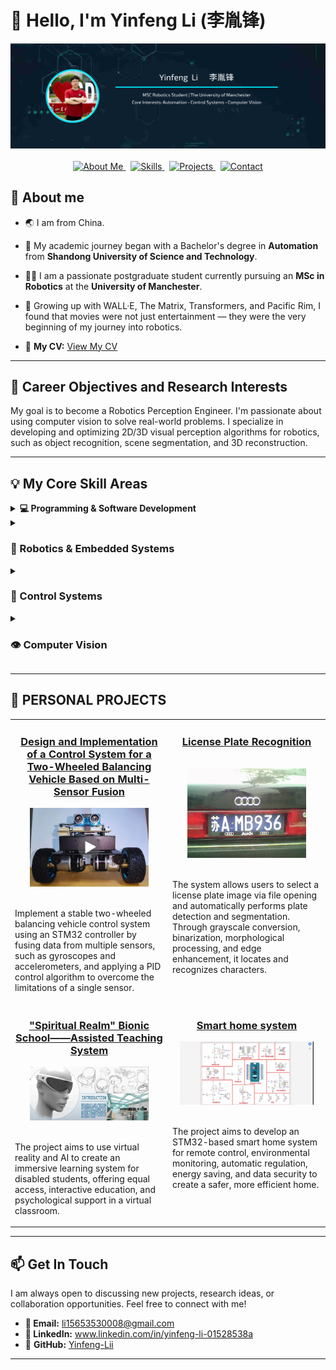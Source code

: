 # 👋 Hello, I'm Yinfeng Li (李胤锋)
<div align="center">
  <img src="https://raw.githubusercontent.com/Yinfeng-Lii/image/main/fs.png" alt="Yinfeng Li's Personal Header Banner">
</div>
<div align="center">
  <br>
  <a href="#about-me">
    <img src="https://img.shields.io/badge/-About%20Me-555?style=for-the-badge&logo=user&logoColor=white" alt="About Me"/>
  </a>&nbsp;
  <a href="#skills">
    <img src="https://img.shields.io/badge/-Core%20Skills-555?style=for-the-badge&logo=cogs&logoColor=white" alt="Skills"/>
  </a>&nbsp;
  <a href="#projects">
    <img src="https://img.shields.io/badge/-Projects-555?style=for-the-badge&logo=rocket&logoColor=white" alt="Projects"/>
  </a>&nbsp;
  <a href="#contact">
    <img src="https://img.shields.io/badge/-Contact-555?style=for-the-badge&logo=envelope&logoColor=white" alt="Contact"/>
  </a>
  <br>
</div>

<a name="about-me"></a>
## 👋 About me 
 
- :earth_asia: I am from China.

- :school: My academic journey began with a Bachelor's degree in **Automation** from **Shandong University of Science and Technology**.

- :man_student: I am a passionate postgraduate student currently pursuing an **MSc in Robotics** at the **University of Manchester**. 

- :microscope: Growing up with WALL·E, The Matrix, Transformers, and Pacific Rim, I found that movies were not just entertainment — they were the very beginning of my journey into robotics.

- 📄 **My CV:** [View My CV](https://github.com/Yinfeng-Lii/CV/blob/0d54848cf710fa66252ed376c14f5198be8a1158/YinfengLI-cv.pdf)

---
<a name="career"></a>
## 🚀 Career Objectives and Research Interests

 My goal is to become a Robotics Perception Engineer. I'm passionate about using computer vision to solve real-world problems. I specialize in developing and optimizing 2D/3D visual perception algorithms for robotics, such as object recognition, scene segmentation, and 3D reconstruction.

---
<a name="skills"></a>
## 💡 My Core Skill Areas

<details>
  <summary><strong>💻 Programming & Software Development</strong></summary>
  <p>
   <a href="#"><img src="https://img.shields.io/badge/python-3670A0?style=for-the-badge&logo=python&logoColor=ffdd54" height="60" alt="Python"></a>
  <a href="#"><img src="https://img.shields.io/badge/c%23-%23239120.svg?style=for-the-badge&logo=csharp&logoColor=white" height="60" alt="C#"></a>
  <a href="#"><img src="https://img.shields.io/badge/Matplotlib-%23ffffff.svg?style=for-the-badge&logo=Matplotlib&logoColor=black" height="60" alt="MATLAB"></a>
  <a href="#"><img src="https://img.shields.io/badge/opencv-%23white.svg?style=for-the-badge&logo=opencv&logoColor=white" height="60" alt="OpenCV"></a>
  <a href="#"><img src="https://img.shields.io/badge/jupyter-%23FA0F00.svg?style=for-the-badge&logo=jupyter&logoColor=white" height="60" alt="Jupyter Notebook"></a>
  <a href="#"><img src="https://img.shields.io/badge/latex-%23008080.svg?style=for-the-badge&logo=latex&logoColor=white" height="60" alt="LaTeX"></a>
  <a href="#"><img src="https://img.shields.io/badge/Alpine_Linux-%230D597F.svg?style=for-the-badge&logo=alpine-linux&logoColor=white" height="60" alt="Linux"></a>
    <a href="#"><img src="https://img.shields.io/badge/java-%23ED8B00.svg?style=for-the-badge&logo=openjdk&logoColor=white" height="60" alt="Java"></a>
    <a href="#"><img src="https://img.shields.io/badge/c-%2300599C.svg?style=for-the-badge&logo=c&logoColor=white" height="60" alt="C"></a>
    <a href="#"><img src="https://img.shields.io/badge/Visual%20Studio%20Code-0078d7.svg?style=for-the-badge&logo=visual-studio-code&logoColor=white" height="60" alt="Visual Studio Code"></a>
     <a href="#"><img src="https://img.shields.io/badge/github-%23121011.svg?style=for-the-badge&logo=github&logoColor=white" height="60" alt="GitHub"></a>
     <a href="#"><img src="https://img.shields.io/badge/Amazon%20DynamoDB-4053D6?style=for-the-badge&logo=Amazon%20DynamoDB&logoColor=white" height="60" alt="Amazon DynamoDB"></a>
  </p>
</details>

<details>
  <summary>
    <h3>🤖 Robotics & Embedded Systems</h3>
  </summary>
  <p>
    - Hands-on experience with ROS1. <br>
    - Expertise in programming Microcontrollers (ARM, STM32). <br>
    - Skilled in using Keil MDK for embedded systems.
  </p>
</details>

<details>
  <summary>
    <h3>🧠 Control Systems</h3>
  </summary>
  <p>
    - <strong>Algorithm Design:</strong> PID, State-Space, LQR controllers. <br>
    - <strong>Intelligent Control:</strong> Familiar with Fuzzy Logic and Neural Networks applications. <br>
    - <strong>Simulation:</strong> Extensive use of MATLAB & Simulink for system modeling.
  </p>
</details>

<details>
  <summary>
    <h3>👁️ Computer Vision</h3>
  </summary>
  <p>
    - Image processing and analysis using OpenCV. <br>
    - Data visualization with Matplotlib & Seaborn. <br>
    - Proficient in CAD & AutoCAD for mechanical design. <br>
    - Experience with Circuit Simulation and DSP Programming.
  </p>
</details>

---
<a name="projects"></a>
## 🔬 PERSONAL PROJECTS

<table width="100%">
  <!-- Balance vehicle -->
    <td width="50%" valign="top">
      <!-- 标题链接到 GitHub 仓库 -->
      <h3 align="center">
    <a href="https://github.com/Yinfeng-Lii/balance-vehicle" target="_blank">
      Design and Implementation of a Control System for a Two-Wheeled Balancing Vehicle Based on Multi-Sensor Fusion
    </a>
  </h3>
      <a href="https://youtu.be/XHd4n2JKx90" target="_blank">
    <div align="center">
      <img src="https://raw.githubusercontent.com/Yinfeng-Lii/image/main/balance.png" width="80%" alt="Balance vehicle project demo"/>
    </div>
  </a>
      <br />
  <p align="left">
    Implement a stable two-wheeled balancing vehicle control system using an STM32 controller by fusing data from multiple sensors, such as gyroscopes and accelerometers, and applying a PID control algorithm to overcome the limitations of a single sensor.
  </p>
    </td>
    <!-- 动作捕捉项目 -->
    <td width="50%" valign="top">
      <h3 align="center">
        <a href="https://github.com/Yinfeng-Lii/License-Plate-Recognition" target="_blank">
          License Plate Recognition
        </a>
      </h3>
      <br />
      <div align="center">
      <img src="https://raw.githubusercontent.com/Yinfeng-Lii/image/main/car1.jpg" width="80%" alt="License Plate Recognition"/>
      </div>
      </a>
      <br />
      <p align="left">
       The system allows users to select a license plate image via file opening and automatically performs plate detection and segmentation. Through grayscale conversion, binarization, morphological processing, and edge enhancement, it locates and recognizes characters. 
      </p>
    </td>
  
  </tr>

  <tr>
    <!-- 项目三: 新项目 -->
    <td width="50%" valign="top">
      <h3 align="center">
        <a href="https://github.com/Yinfeng-Lii/assisted-teaaching-system" target="_blank">
          "Spiritual Realm" Bionic School——Assisted Teaching System
        </a>
      </h3>
      <a href="[你的新项目三视频链接]" target="_blank">
        <div align="center">
          <img src="https://raw.githubusercontent.com/Yinfeng-Lii/image/main/图片1.jpg" width="80%" alt="New Project 3"/>
        </div>
      </a>
      <br />
      <p align="left">
        The project aims to use virtual reality and AI to create an immersive learning system for disabled students, offering equal access, interactive education, and psychological support in a virtual classroom.
      </p>
    </td>
    <!-- 项目四: 新项目 -->
    <td width="50%" valign="top">
      <h3 align="center">
        <a href="https://github.com/Yinfeng-Lii/Smart-home" target="_blank">
          Smart home system
        </a>
      </h3>
      <a href="[你的新项目四视频链接]" target="_blank">
        <div align="center">
          <img src="https://raw.githubusercontent.com/Yinfeng-Lii/image/main/图片2.jpg" width="90%" alt="New Project 4"/>
        </div>
      </a>
      <br />
      <p align="left">
        The project aims to develop an STM32-based smart home system for remote control, environmental monitoring, automatic regulation, energy saving, and data security to create a safer, more efficient home.
      </p>
    </td>
  </tr>
  
</table>

---
<a name="contact"></a>
## 📫 Get In Touch

I am always open to discussing new projects, research ideas, or collaboration opportunities. Feel free to connect with me!

- **📧 Email:** [li15653530008@gmail.com](mailto:li15653530008@gmail.com)
- **💼 LinkedIn:** www.linkedin.com/in/yinfeng-li-01528538a
- 🐙 **GitHub:** [Yinfeng-Lii](https://github.com/Yinfeng-Lii)

</div>

---

